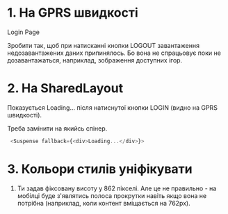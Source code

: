 # 1. На GPRS швидкості

Login Page

Зробити так, щоб при натисканні кнопки LOGOUT завантаження недозавантажених даних припинялось. Бо вона не спрацьовує поки не дозавантажаться, наприклад, зображення доступних ігор.

# 2. На SharedLayout

Показується Loading... після натиснутої кнопки LOGIN (видно на GPRS швидкості).

Треба замінити на якийсь спінер.

```js
 <Suspense fallback={<div>Loading...</div>}>
```

# 3. Кольори стилів уніфікувати

<!-- todo Зробити можливість перетягувати карти у руці гравця -->
<!-- todo Зробити 1. Відновлення паролю для email, 2. Верифікацію email -->

1. Ти задав фіксовану висоту у 862 пікселі. Але це не правильно - на мобілці буде з'являтись полоса прокрутки навіть якщо вона не потрібна (наприклад, коли контент вміщається на 762px).
